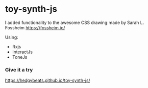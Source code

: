 # toy-synth-js
I added functionality to the awesome CSS drawing made by Sarah L. Fossheim https://fossheim.io/

Using:
- Rxjs
- InteractJs
- ToneJs

### Give it a try
https://hedgybeats.github.io/toy-synth-js/
